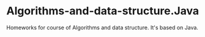 # Algorithms-and-data-structure.Java
Homeworks for course of Algorithms and data structure. It's based on Java.